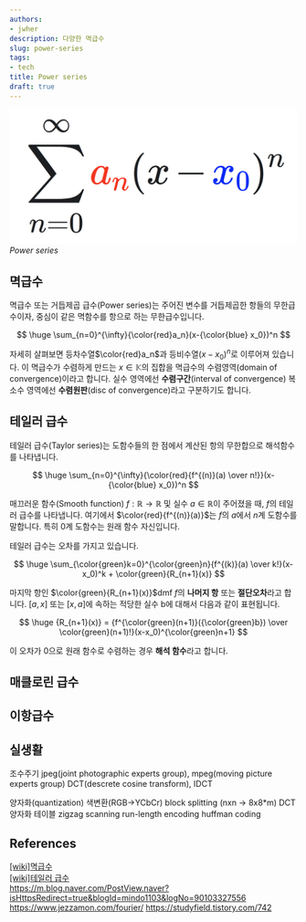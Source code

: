 ```yaml
---
authors:
- jwher
description: 다양한 멱급수
slug: power-series
tags:
- tech
title: Power series
draft: true
---
```


![power series](power-series-formula.png)
*Power series*

<!--truncate-->

## 멱급수
멱급수 또는 거듭제곱 급수(Power series)는 주어진 변수를 거듭제곱한 항들의 무한급수이자,
중심이 같은 멱함수를 항으로 하는 무한급수입니다.

$$
\huge
\sum_{n=0}^{\infty}{\color{red}a_n}(x-{\color{blue} x_0})^n
$$

자세히 살펴보면 등차수열$\color{red}a_n$과 등비수열$(x-x_0)^n$로 이루어져 있습니다.
이 멱급수가 수렴하게 만드는 $x \in \mathbb{K}$의 집합을 멱급수의 수렴영역(domain of convergence)이라고 합니다.
실수 영역에선 **수렴구간**(interval of convergence)
복소수 영역에선 **수렴원판**(disc of convergence)라고 구분하기도 합니다.

## 테일러 급수
테일러 급수(Taylor series)는 도함수들의 한 점에서 계산된 항의 무한합으로 해석함수를 나타냅니다.

$$
\huge
\sum_{n=0}^{\infty}{\color{red}{f^{(n)}(a) \over n!}}(x-{\color{blue} x_0})^n
$$

매끄러운 함수(Smooth function) $f:\mathbb{R} \rightarrow \mathbb{R}$ 및 실수 $a \in \mathbb{R}$이 주어졌을 때,
$f$의 테일러 급수를 나타냅니다.
여기에서 $\color{red}{f^{(n)}(a)}$는 $f$의 $a$에서 $n$계 도함수를 말합니다.
특히 0계 도함수는 원래 함수 자신입니다.

테일러 급수는 오차를 가지고 있습니다.

$$
\huge
\sum_{\color{green}k=0}^{\color{green}n}{f^{(k)}(a) \over k!}(x-x_0)^k + \color{green}{R_{n+1}(x)}
$$

마지막 항인 $\color{green}{R_{n+1}(x)}$dmf $f$의 **나머지 항** 또는 **절단오차**라고 합니다.
$[a,x]$ 또는 $[x,a]$에 속하는 적당한 실수 b에 대해서 다음과 같이 표현됩니다.

$$
\huge
{R_{n+1}(x)} = {f^{\color{green}(n+1)}({\color{green}b}) \over \color{green}(n+1)!}(x-x_0)^{\color{green}n+1}
$$

이 오차가 0으로 원래 함수로 수렴하는 경우 **해석 함수**라고 합니다.

## 매클로린 급수

## 이항급수

## 실생활
조수주기
jpeg(joint photographic experts group), mpeg(moving picture experts group)
DCT(descrete cosine transform), IDCT

양자화(quantization)
색변환(RGB->YCbCr)
block splitting (nxn -> 8x8*m)
DCT
양자화 테이블
zigzag scanning
run-length encoding
huffman coding

## References
[[wiki]멱급수](https://ko.wikipedia.org/wiki/멱급수)  
[[wiki]테일러 급수](https://ko.wikipedia.org/wiki/테일러_급수)  
https://m.blog.naver.com/PostView.naver?isHttpsRedirect=true&blogId=mindo1103&logNo=90103327556
https://www.jezzamon.com/fourier/
https://studyfield.tistory.com/742

<!--
https://web.archive.org/web/20060821030321/http://f-cpu.seul.org/whygee/dct_fc0/dct_fc0.html
-->